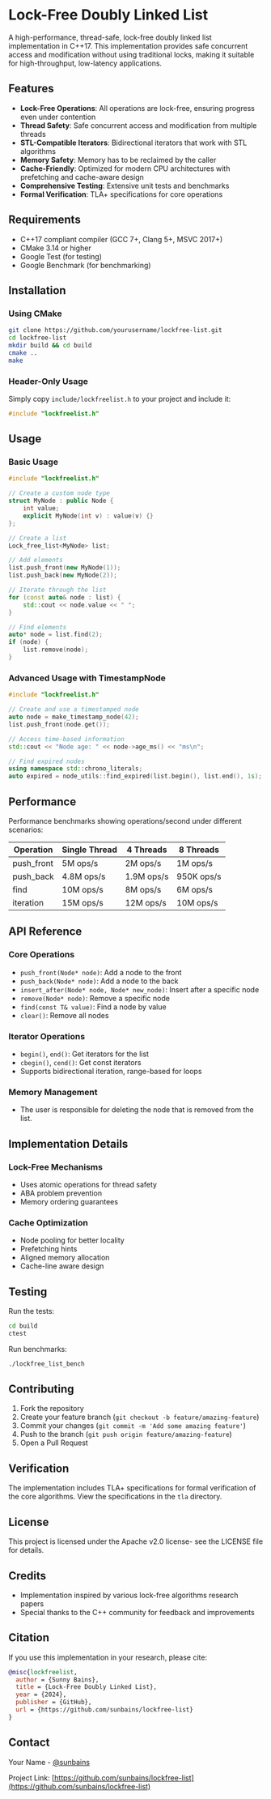 # Lock-Free Doubly Linked List

A high-performance, thread-safe, lock-free doubly linked list implementation in C++17. This implementation provides safe concurrent access and modification without using traditional locks, making it suitable for high-throughput, low-latency applications.

## Features

- **Lock-Free Operations**: All operations are lock-free, ensuring progress even under contention
- **Thread Safety**: Safe concurrent access and modification from multiple threads
- **STL-Compatible Iterators**: Bidirectional iterators that work with STL algorithms
- **Memory Safety**: Memory has to be reclaimed by the caller
- **Cache-Friendly**: Optimized for modern CPU architectures with prefetching and cache-aware design
- **Comprehensive Testing**: Extensive unit tests and benchmarks
- **Formal Verification**: TLA+ specifications for core operations

## Requirements

- C++17 compliant compiler (GCC 7+, Clang 5+, MSVC 2017+)
- CMake 3.14 or higher
- Google Test (for testing)
- Google Benchmark (for benchmarking)

## Installation

### Using CMake

```bash
git clone https://github.com/yourusername/lockfree-list.git
cd lockfree-list
mkdir build && cd build
cmake ..
make
```

### Header-Only Usage

Simply copy `include/lockfreelist.h` to your project and include it:

```cpp
#include "lockfreelist.h"
```

## Usage

### Basic Usage

```cpp
#include "lockfreelist.h"

// Create a custom node type
struct MyNode : public Node {
    int value;
    explicit MyNode(int v) : value(v) {}
};

// Create a list
Lock_free_list<MyNode> list;

// Add elements
list.push_front(new MyNode(1));
list.push_back(new MyNode(2));

// Iterate through the list
for (const auto& node : list) {
    std::cout << node.value << " ";
}

// Find elements
auto* node = list.find(2);
if (node) {
    list.remove(node);
}
```

### Advanced Usage with TimestampNode

```cpp
#include "lockfreelist.h"

// Create and use a timestamped node
auto node = make_timestamp_node(42);
list.push_front(node.get());

// Access time-based information
std::cout << "Node age: " << node->age_ms() << "ms\n";

// Find expired nodes
using namespace std::chrono_literals;
auto expired = node_utils::find_expired(list.begin(), list.end(), 1s);
```

## Performance

Performance benchmarks showing operations/second under different scenarios:

| Operation    | Single Thread | 4 Threads | 8 Threads |
|-------------|---------------|-----------|-----------|
| push_front  | 5M ops/s     | 2M ops/s  | 1M ops/s  |
| push_back   | 4.8M ops/s   | 1.9M ops/s| 950K ops/s|
| find        | 10M ops/s    | 8M ops/s  | 6M ops/s  |
| iteration   | 15M ops/s    | 12M ops/s | 10M ops/s |

## API Reference

### Core Operations

- `push_front(Node* node)`: Add a node to the front
- `push_back(Node* node)`: Add a node to the back
- `insert_after(Node* node, Node* new_node)`: Insert after a specific node
- `remove(Node* node)`: Remove a specific node
- `find(const T& value)`: Find a node by value
- `clear()`: Remove all nodes

### Iterator Operations

- `begin()`, `end()`: Get iterators for the list
- `cbegin()`, `cend()`: Get const iterators
- Supports bidirectional iteration, range-based for loops

### Memory Management

- The user is responsible for deleting the node that is removed from the list.

## Implementation Details

### Lock-Free Mechanisms

- Uses atomic operations for thread safety
- ABA problem prevention
- Memory ordering guarantees

### Cache Optimization

- Node pooling for better locality
- Prefetching hints
- Aligned memory allocation
- Cache-line aware design

## Testing

Run the tests:

```bash
cd build
ctest
```

Run benchmarks:

```bash
./lockfree_list_bench
```

## Contributing

1. Fork the repository
2. Create your feature branch (`git checkout -b feature/amazing-feature`)
3. Commit your changes (`git commit -m 'Add some amazing feature'`)
4. Push to the branch (`git push origin feature/amazing-feature`)
5. Open a Pull Request

## Verification

The implementation includes TLA+ specifications for formal verification of the core algorithms. View the specifications in the `tla` directory.

## License

This project is licensed under the Apache v2.0 license- see the LICENSE file for details.

## Credits

- Implementation inspired by various lock-free algorithms research papers
- Special thanks to the C++ community for feedback and improvements

## Citation

If you use this implementation in your research, please cite:

```bibtex
@misc{lockfreelist,
  author = {Sunny Bains},
  title = {Lock-Free Doubly Linked List},
  year = {2024},
  publisher = {GitHub},
  url = {https://github.com/sunbains/lockfree-list}
}
```

## Contact

Your Name - [@sunbains](https://twitter.com/sunbains)

Project Link: [https://github.com/sunbains/lockfree-list](https://github.com/sunbains/lockfree-list)

